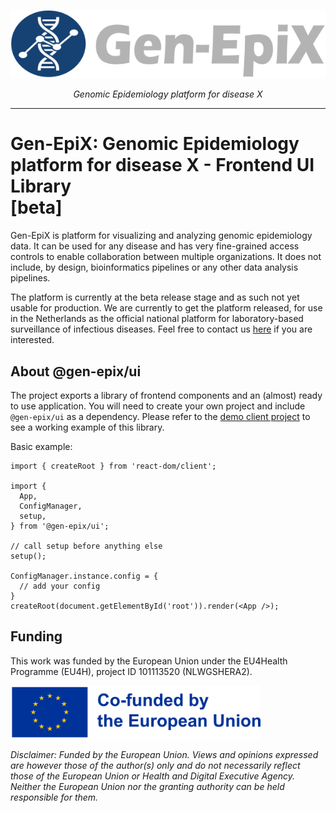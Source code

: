 <p align="center">
    <img src="./docs/assets/gen-epix_logo_full.svg" alt="gen-epix-logo" width=600>
</p>
<p align="center">
    <em>Genomic Epidemiology platform for disease X</em>
</p>

---

# Gen-EpiX: Genomic Epidemiology platform for disease X - Frontend UI Library<br>[beta]

Gen-EpiX is platform for visualizing and analyzing genomic epidemiology data. It can be used for any disease and has very fine-grained access controls to enable collaboration between multiple organizations. It does not include, by design, bioinformatics pipelines or any other data analysis pipelines.

The platform is currently at the beta release stage and as such not yet usable for production. We are currently to get the platform released, for use in the Netherlands as the official national platform for laboratory-based surveillance of infectious diseases. Feel free to contact us <a href="mailto:ivo.van.walle@rivm.nl">here</a> if you are interested.

## About @gen-epix/ui

The project exports a library of frontend components and an (almost) ready to use application. You will need to create your own project and include `@gen-epix/ui` as a dependency. Please refer to the <a href="https://github.com/RIVM-bioinformatics/gen-epix-ui-demo-client">demo client project</a> to see a working example of this library.

Basic example:

```tsx
import { createRoot } from 'react-dom/client';

import {
  App,
  ConfigManager,
  setup,
} from '@gen-epix/ui';

// call setup before anything else
setup();

ConfigManager.instance.config = {
  // add your config
}
createRoot(document.getElementById('root')).render(<App />);
```

## Funding

This work was funded by the European Union under the EU4Health Programme (EU4H), project ID 101113520 (NLWGSHERA2).

<img src="./docs/assets/cofunded_EU_logo.png" alt="cofunded-EU-logo" width = 400>

*Disclaimer: Funded by the European Union. Views and opinions expressed are however those of the author(s) only and do not necessarily reflect those of the European Union or Health and Digital Executive Agency. Neither the European Union nor the granting authority can be held responsible for them.*
